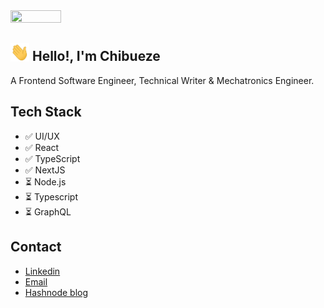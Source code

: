 
<img src=https://user-images.githubusercontent.com/45382676/148627362-f6378200-9f33-463e-93d2-58d00b510f2d.jpeg height="40%" width="40%"/>



## <img  src="https://raw.githubusercontent.com/ABSphreak/ABSphreak/master/gifs/Hi.gif" width="30px"> Hello!, I'm Chibueze
A Frontend Software Engineer, Technical Writer & Mechatronics Engineer. 


## Tech Stack
- ✅ UI/UX  ️
- ✅ React ️
- ✅ TypeScript
- ✅ NextJS 
- ⏳ Node.js  
- ⏳ Typescript  
- ⏳ GraphQL

## Contact
- [Linkedin](https://www.linkedin.com/in/chibueze-sam-obisike-635a63167/)
- [Email](mailto:samobisike@gmail.com) 
- [Hashnode blog](https://chibueze.hashnode.dev/)
